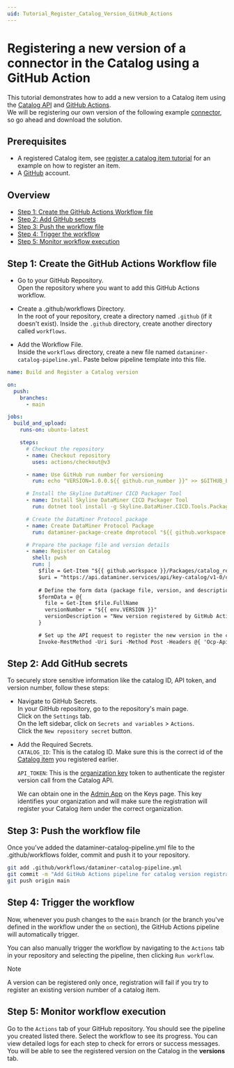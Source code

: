 ```yaml
---
uid: Tutorial_Register_Catalog_Version_GitHub_Actions
---
```


# Registering a new version of a connector in the Catalog using a GitHub Action

This tutorial demonstrates how to add a new version to a Catalog item using the [Catalog API](xref:Register_Catalog_Item) and [GitHub Actions](https://docs.github.com/en/actions).  
We will be registering our own version of the following example [connector](https://github.com/SkylineCommunications/SLC-C-Example_Rates-Custom), so go ahead and download the solution.

## Prerequisites

- A registered Catalog item, see [register a catalog item tutorial](xref:Tutorial_Register_Catalog_Item) for an example on how to register an item.
- A [GitHub](https://github.com/) account.

## Overview

- [Step 1: Create the GitHub Actions Workflow file](#step-1-create-the-github-actions-workflow-file)
- [Step 2: Add GitHub secrets](#step-2-add-github-secrets)
- [Step 3: Push the workflow file](#step-3-push-the-workflow-file)
- [Step 4: Trigger the workflow](#step-4-trigger-the-workflow)
- [Step 5: Monitor workflow execution](#step-5-monitor-workflow-execution)

## Step 1: Create the GitHub Actions Workflow file

- Go to your GitHub Repository.  
    Open the repository where you want to add this GitHub Actions workflow.

- Create a .github/workflows Directory.  
    In the root of your repository, create a directory named `.github` (if it doesn't exist).
    Inside the `.github` directory, create another directory called `workflows`.

- Add the Workflow File.  
Inside the `workflows` directory, create a new file named `dataminer-catalog-pipeline.yml`.
Paste below pipeline template into this file.

```yaml
name: Build and Register a Catalog version

on:
  push:
    branches:
      - main

jobs:
  build_and_upload:
    runs-on: ubuntu-latest

    steps:
      # Checkout the repository
      - name: Checkout repository
        uses: actions/checkout@v3

      - name: Use GitHub run number for versioning
        run: echo "VERSION=1.0.0.${{ github.run_number }}" >> $GITHUB_ENV

      # Install the Skyline DataMiner CICD Packager Tool
      - name: Install Skyline DataMiner CICD Packager Tool
        run: dotnet tool install -g Skyline.DataMiner.CICD.Tools.Packager

      # Create the DataMiner Protocol package
      - name: Create DataMiner Protocol Package
        run: dataminer-package-create dmprotocol "${{ github.workspace }}" --name catalog_registration_tutorial --output "${{ github.workspace }}/Packages"

      # Prepare the package file and version details
      - name: Register on Catalog
        shell: pwsh
        run: |
          $file = Get-Item "${{ github.workspace }}/Packages/catalog_registration_tutorial.dmprotocol"
          $uri = "https://api.dataminer.services/api/key-catalog/v1-0/catalog/${{ secrets.CATALOG_ID }}/register/version"
          
          # Define the form data (package file, version, and description)
          $formData = @{
            file = Get-Item $file.FullName
            versionNumber = "${{ env.VERSION }}"
            versionDescription = "New version registered by GitHub Actions pipeline"
          }

          # Set up the API request to register the new version in the catalog
          Invoke-RestMethod -Uri $uri -Method Post -Headers @{ 'Ocp-Apim-Subscription-Key' = "${{ secrets.API_TOKEN }}" } -Form $formData
```

## Step 2: Add GitHub secrets

To securely store sensitive information like the catalog ID, API token, and version number, follow these steps:

- Navigate to GitHub Secrets.  
    In your GitHub repository, go to the repository's main page.  
    Click on the `Settings` tab.  
    On the left sidebar, click on `Secrets and variables` > `Actions`.  
    Click the `New repository secret` button.


- Add the Required Secrets.  
`CATALOG_ID`: This is the catalog ID. Make sure this is the correct id of the [Catalog item](xref:Tutorial_Register_Catalog_Item) you registered earlier.   

  `API_TOKEN`: This is the [organization key](xref:Managing_DCP_keys#organization-keys) token to authenticate the register version call from the Catalog API.  

  We can obtain one in the [Admin App](https://admin.dataminer.services/) on the Keys page. 
  This key identifies your organization and will make sure the registration will register your Catalog item under the correct organization.  

## Step 3: Push the workflow file

Once you’ve added the dataminer-catalog-pipeline.yml file to the .github/workflows folder, commit and push it to your repository.

```bash
git add .github/workflows/dataminer-catalog-pipeline.yml
git commit -m "Add GitHub Actions pipeline for catalog version registration"
git push origin main
```

## Step 4: Trigger the workflow

Now, whenever you push changes to the `main` branch (or the branch you've defined in the workflow under the `on` section), the GitHub Actions pipeline will automatically trigger.

You can also manually trigger the workflow by navigating to the `Actions` tab in your repository and selecting the pipeline, then clicking `Run workflow`.

> [!NOTE]  
> A version can be registered only once, registration will fail if you try to register an existing version number of a catalog item.

## Step 5: Monitor workflow execution

Go to the `Actions` tab of your GitHub repository.
You should see the pipeline you created listed there.
Select the workflow to see its progress. You can view detailed logs for each step to check for errors or success messages.  
You will be able to see the registered version on the Catalog in the **versions** tab.